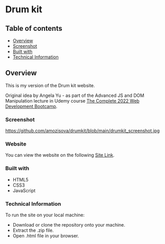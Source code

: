 # Drum kit
## Table of contents

  - [Overview](#overview)
  - [Screenshot](#screenshot)
  - [Built with](#built-with)
  - [Technical Information](#technical-information)
 
 
## Overview
This is my version of the Drum kit website.

Original idea by Angela Yu - as part of the Advanced JS and DOM Manipulation lecture in Udemy course [The Complete 2022 Web Development Bootcamp](https://www.udemy.com/course/the-complete-web-development-bootcamp).

### Screenshot
https://github.com/amozisova/drumkit/blob/main/drumkit_screenshot.jpg

### Website
You can view the website on the following [Site Link](https://amozisova.github.io/drumkit/).

### Built with
- HTML5
- CSS3
- JavaScript

### Technical Information
To run the site on your local machine:
- Download or clone the repository onto your machine.
- Extract the .zip file.
- Open .html file in your browser.



